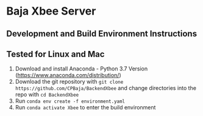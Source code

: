 # Baja Xbee Server

## Development and Build Environment Instructions
## Tested for Linux and Mac

1. Download and install Anaconda - Python 3.7 Version (https://www.anaconda.com/distribution/)
2. Download the git repository with `git clone https://github.com/CPBaja/BackendXbee` and change directories into the repo with `cd BackendXbee`
3. Run `conda env create -f environment.yaml`
4. Run `conda activate Xbee` to enter the build environment
